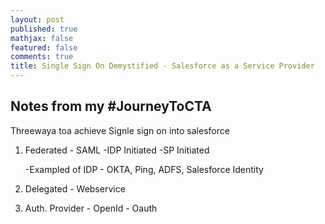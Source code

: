```yaml
---
layout: post
published: true
mathjax: false
featured: false
comments: true
title: Single Sign On Demystified - Salesforce as a Service Provider
---
```

## Notes from my #JourneyToCTA

Threewaya toa achieve Signle sign on into salesforce 

1. Federated - SAML
	-IDP Initiated
    -SP Initiated
    
    -Exampled of IDP - OKTA, Ping, ADFS, Salesforce Identity
    
2. Delegated - Webservice
3. Auth. Provider - OpenId - Oauth